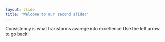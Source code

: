 ```yaml
---
layout: slide
title: "Welcome to our second slide!"
---
```

Consistency is what transforms avarege into excellence
Use the left arrow to go back!
